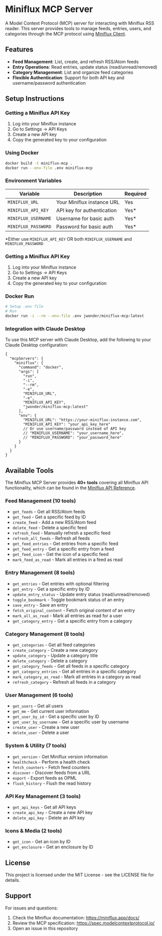 # Miniflux MCP Server

A Model Context Protocol (MCP) server for interacting with Miniflux RSS reader. This server provides tools to manage feeds, entries, users, and categories through the MCP protocol using [Miniflux Client](https://github.com/miniflux/v2/tree/main/client).

## Features

- **Feed Management**: List, create, and refresh RSS/Atom feeds
- **Entry Operations**: Read entries, update status (read/unread/removed)
- **Category Management**: List and organize feed categories
- **Flexible Authentication**: Support for both API key and username/password authentication

## Setup Instructions

### Getting a Miniflux API Key

1. Log into your Miniflux instance
2. Go to Settings → API Keys
3. Create a new API key
4. Copy the generated key to your configuration

### Using Docker

```bash
docker build -t miniflux-mcp .
docker run --env-file .env miniflux-mcp
```

### Environment Variables

| Variable | Description | Required |
|----------|-------------|----------|
| `MINIFLUX_URL` | Your Miniflux instance URL | Yes |
| `MINIFLUX_API_KEY` | API key for authentication | Yes* |
| `MINIFLUX_USERNAME` | Username for basic auth | Yes* |
| `MINIFLUX_PASSWORD` | Password for basic auth | Yes* |

*Either use `MINIFLUX_API_KEY` OR both `MINIFLUX_USERNAME` and `MINIFLUX_PASSWORD`

### Getting a Miniflux API Key

1. Log into your Miniflux instance
2. Go to Settings → API Keys
3. Create a new API key
4. Copy the generated key to your configuration

### Docker Run

```bash
# Setup .env file
# Run
docker run -i --rm --env-file .env jwonder/miniflux-mcp:latest
```

### Integration with Claude Desktop

To use this MCP server with Claude Desktop, add the following to your Claude Desktop configuration:

```json5
{
  "mcpServers": {
    "miniflux": {
      "command": "docker",
      "args": [
        "run",
        "-i",
        "--rm",
        "-e",
        "MINIFLUX_URL",
        "-e",
        "MINIFLUX_API_KEY",
        "jwonder/miniflux-mcp:latest"
      ],
      "env": {
        "MINIFLUX_URL": "https://your-miniflux-instance.com",
        "MINIFLUX_API_KEY": "your_api_key_here"
        // Or use username/password instead of API key
        // "MINIFLUX_USERNAME": "your_username_here",
        // "MINIFLUX_PASSWORD": "your_password_here"
      }
    }
  }
}
```

## Available Tools

The Miniflux MCP Server provides **40+ tools** covering all Miniflux API functionality, which can be found in the [Miniflux API Reference](https://miniflux.app/docs/api.html#go-client).

### Feed Management (10 tools)
- `get_feeds` - Get all RSS/Atom feeds
- `get_feed` - Get a specific feed by ID
- `create_feed` - Add a new RSS/Atom feed
- `delete_feed` - Delete a specific feed
- `refresh_feed` - Manually refresh a specific feed
- `refresh_all_feeds` - Refresh all feeds
- `get_feed_entries` - Get entries from a specific feed
- `get_feed_entry` - Get a specific entry from a feed
- `get_feed_icon` - Get the icon of a specific feed
- `mark_feed_as_read` - Mark all entries in a feed as read

### Entry Management (8 tools)
- `get_entries` - Get entries with optional filtering
- `get_entry` - Get a specific entry by ID
- `update_entry_status` - Update entry status (read/unread/removed)
- `toggle_bookmark` - Toggle bookmark status of an entry
- `save_entry` - Save an entry
- `fetch_original_content` - Fetch original content of an entry
- `mark_all_as_read` - Mark all entries as read for a user
- `get_category_entry` - Get a specific entry from a category

### Category Management (8 tools)
- `get_categories` - Get all feed categories
- `create_category` - Create a new category
- `update_category` - Update a category title
- `delete_category` - Delete a category
- `get_category_feeds` - Get all feeds in a specific category
- `get_category_entries` - Get all entries in a specific category
- `mark_category_as_read` - Mark all entries in a category as read
- `refresh_category` - Refresh all feeds in a category

### User Management (6 tools)
- `get_users` - Get all users
- `get_me` - Get current user information
- `get_user_by_id` - Get a specific user by ID
- `get_user_by_username` - Get a specific user by username
- `create_user` - Create a new user
- `delete_user` - Delete a user

### System & Utility (7 tools)
- `get_version` - Get Miniflux version information
- `healthcheck` - Perform a health check
- `fetch_counters` - Fetch feed counters
- `discover` - Discover feeds from a URL
- `export` - Export feeds as OPML
- `flush_history` - Flush the read history

### API Key Management (3 tools)
- `get_api_keys` - Get all API keys
- `create_api_key` - Create a new API key
- `delete_api_key` - Delete an API key

### Icons & Media (2 tools)
- `get_icon` - Get an icon by ID
- `get_enclosure` - Get an enclosure by ID

## License

This project is licensed under the MIT License - see the LICENSE file for details.

## Support

For issues and questions:
1. Check the Miniflux documentation: https://miniflux.app/docs/
2. Review the MCP specification: https://spec.modelcontextprotocol.io/
3. Open an issue in this repository
